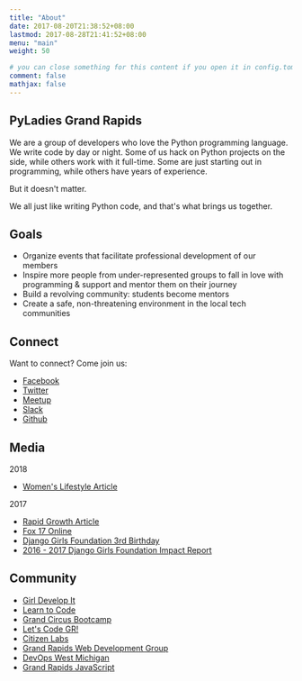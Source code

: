 ```yaml
---
title: "About"
date: 2017-08-20T21:38:52+08:00
lastmod: 2017-08-28T21:41:52+08:00
menu: "main"
weight: 50

# you can close something for this content if you open it in config.toml.
comment: false
mathjax: false
---
```


## PyLadies Grand Rapids
We are a group of developers who love the Python programming language. We write code by day or night. Some of us hack on Python projects on the side, while others work with it full-time. Some are just starting out in programming, while others have years of experience.

But it doesn't matter.

We all just like writing Python code, and that's what brings us together.

## Goals

* Organize events that facilitate professional development of our members
* Inspire more people from under-represented groups to fall in love with programming & support and mentor them on their journey
* Build a revolving community: students become mentors
* Create a safe, non-threatening environment in the local tech communities

## Connect

Want to connect? Come join us:

* [Facebook](https://www.facebook.com/pyladiesgrandrapids/)
* [Twitter](https://twitter.com/pyladiesgr/)
* [Meetup](https://www.meetup.com/PyLadiesGrandRapids/)
* [Slack](http://slackin-pyladiesgrandrapids.herokuapp.com/)
* [Github](https://github.com/PyLadiesGR/)


## Media
2018

* [Women's Lifestyle Article](http://womenslifestyle.com/django-girls-grand-rapids-uplifting-women-through-the-power-of-programing/)

2017

* [Rapid Growth Article](http://www.rapidgrowthmedia.com/innovationnews/022417-Django-Girls.aspx)
* [Fox 17 Online](http://fox17online.com/2017/01/06/learn-to-build-a-website-at-django-girls-workshop/)
* [Django Girls Foundation 3rd Birthday](https://twitter.com/i/moments/888863796869070849)
* [2016 - 2017 Django Girls Foundation Impact Report](https://djangogirls.org/2016-2017/)

## Community

* [Girl Develop It](https://www.girldevelopit.com/chapters/grand-rapids)
* [Learn to Code](https://www.meetup.com/Learn-To-Code-Grand-Rapids/)
* [Grand Circus Bootcamp](https://www.meetup.com/Grand-Circus-Grand-Rapids/)
* [Let's Code GR!](https://www.meetup.com/letscodegr/)
* [Citizen Labs](https://www.meetup.com/Citizen-Labs/)
* [Grand Rapids Web Development Group](https://www.meetup.com/grwebdev/)
* [DevOps West Michigan](https://www.meetup.com/DevOps-West-Michigan/)
* [Grand Rapids JavaScript](https://www.meetup.com/Grand-Rapids-JavaScript-Meetup/)
